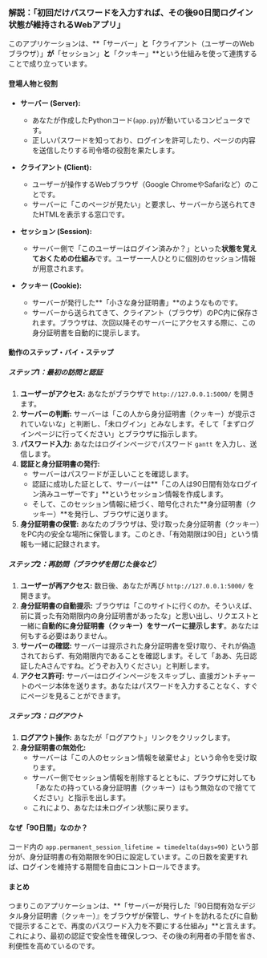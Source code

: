 ### 解説：「初回だけパスワードを入力すれば、その後90日間ログイン状態が維持されるWebアプリ」

このアプリケーションは、**「サーバー」**と**「クライアント（ユーザーのWebブラウザ）」**が**「セッション」**と**「クッキー」**という仕組みを使って連携することで成り立っています。

#### 登場人物と役割

* **サーバー (Server):**
    * あなたが作成したPythonコード(`app.py`)が動いているコンピュータです。
    * 正しいパスワードを知っており、ログインを許可したり、ページの内容を送信したりする司令塔の役割を果たします。

* **クライアント (Client):**
    * ユーザーが操作するWebブラウザ（Google ChromeやSafariなど）のことです。
    * サーバーに「このページが見たい」と要求し、サーバーから送られてきたHTMLを表示する窓口です。

* **セッション (Session):**
    * サーバー側で「このユーザーはログイン済みか？」といった**状態を覚えておくための仕組み**です。ユーザー一人ひとりに個別のセッション情報が用意されます。

* **クッキー (Cookie):**
    * サーバーが発行した**「小さな身分証明書」**のようなものです。
    * サーバーから送られてきて、クライアント（ブラウザ）のPC内に保存されます。ブラウザは、次回以降そのサーバーにアクセスする際に、この身分証明書を自動的に提示します。

#### 動作のステップ・バイ・ステップ

##### ステップ1：最初の訪問と認証

1.  **ユーザーがアクセス:** あなたがブラウザで `http://127.0.0.1:5000/` を開きます。
2.  **サーバーの判断:** サーバーは「この人から身分証明書（クッキー）が提示されていないな」と判断し、「未ログイン」とみなします。そして「まずログインページに行ってください」とブラウザに指示します。
3.  **パスワード入力:** あなたはログインページでパスワード `gantt` を入力し、送信します。
4.  **認証と身分証明書の発行:**
    * サーバーはパスワードが正しいことを確認します。
    * 認証に成功した証として、サーバーは**「この人は90日間有効なログイン済みユーザーです」**というセッション情報を作成します。
    * そして、このセッション情報に紐づく、暗号化された**身分証明書（クッキー）**を発行し、ブラウザに送ります。
5.  **身分証明書の保管:** あなたのブラウザは、受け取った身分証明書（クッキー）をPC内の安全な場所に保管します。このとき、「有効期限は90日」という情報も一緒に記録されます。

##### ステップ2：再訪問（ブラウザを閉じた後など）

1.  **ユーザーが再アクセス:** 数日後、あなたが再び `http://127.0.0.1:5000/` を開きます。
2.  **身分証明書の自動提示:** ブラウザは「このサイトに行くのか。そういえば、前に貰った有効期限内の身分証明書があったな」と思い出し、リクエストと一緒に**自動的に身分証明書（クッキー）をサーバーに提示します**。あなたは何もする必要はありません。
3.  **サーバーの確認:** サーバーは提示された身分証明書を受け取り、それが偽造されておらず、有効期限内であることを確認します。そして「ああ、先日認証したAさんですね。どうぞお入りください」と判断します。
4.  **アクセス許可:** サーバーはログインページをスキップし、直接ガントチャートのページ本体を送ります。あなたはパスワードを入力することなく、すぐにページを見ることができます。

##### ステップ3：ログアウト

1.  **ログアウト操作:** あなたが「ログアウト」リンクをクリックします。
2.  **身分証明書の無効化:**
    * サーバーは「この人のセッション情報を破棄せよ」という命令を受け取ります。
    * サーバー側でセッション情報を削除するとともに、ブラウザに対しても「あなたの持っている身分証明書（クッキー）はもう無効なので捨ててください」と指示を出します。
    * これにより、あなたは未ログイン状態に戻ります。

#### なぜ「90日間」なのか？

コード内の `app.permanent_session_lifetime = timedelta(days=90)` という部分が、身分証明書の有効期限を90日に設定しています。この日数を変更すれば、ログインを維持する期間を自由にコントロールできます。

#### まとめ

つまりこのアプリケーションは、**「サーバーが発行した『90日間有効なデジタル身分証明書（クッキー）』をブラウザが保管し、サイトを訪れるたびに自動で提示することで、再度のパスワード入力を不要にする仕組み」**と言えます。これにより、最初の認証で安全性を確保しつつ、その後の利用者の手間を省き、利便性を高めているのです。